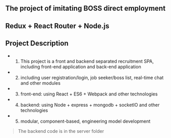 ## The project of imitating BOSS direct employment

## Redux + React Router + Node.js

## Project Description

* 1. This project is a front and backend separated recruitment SPA, including front-end application and back-end application
* 2. including user registration/login, job seeker/boss list, real-time chat and other modules
* 3. front-end: using React + ES6 + Webpack and other technologies
* 4. backend: using Node + express + mongodb + socketIO and other technologies
* 5. modular, component-based, engineering model development

> The backend code is in the server folder
